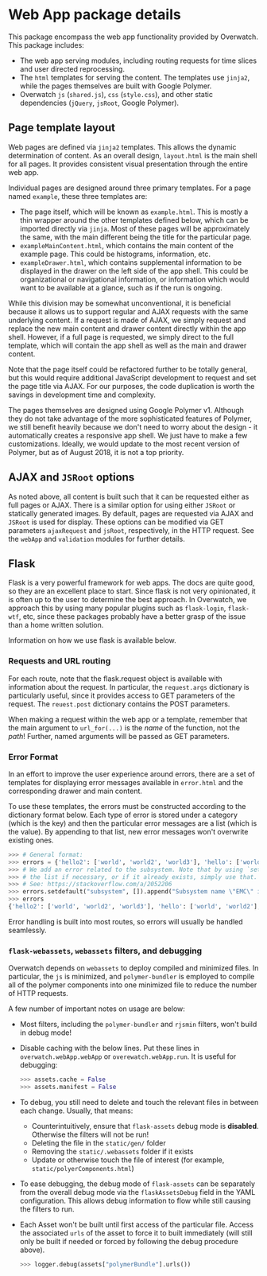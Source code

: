# Web App package details

This package encompass the web app functionality provided by Overwatch. This package includes:

- The web app serving modules, including routing requests for time slices and user directed reprocessing.
- The `html` templates for serving the content. The templates use `jinja2`, while the pages themselves are
  built with Google Polymer.
- Overwatch `js` (`shared.js`), `css` (`style.css`), and other static dependencies (`jQuery`, `jsRoot`,
  Google Polymer).

## Page template layout

Web pages are defined via `jinja2` templates. This allows the dynamic determination of content. As an overall
design, `layout.html` is the main shell for all pages. It provides consistent visual presentation through the
entire web app.

Individual pages are designed around three primary templates. For a page named `example`, these three
templates are:

- The page itself, which will be known as `example.html`. This is mostly a thin wrapper around the other
  templates defined below, which can be imported directly via `jinja`. Most of these pages will be approximately
  the same, with the main different being the title for the particular page.
- `exampleMainContent.html`, which contains the main content of the example page. This could be histograms,
  information, etc.
- `exampleDrawer.html`, which contains supplemental information to be displayed in the drawer on the left side of the
  app shell. This could be organizational or navigational information, or information which would want to be
  available at a glance, such as if the run is ongoing.

While this division may be somewhat unconventional, it is beneficial because it allows us to support regular
and AJAX requests with the same underlying content. If a request is made of AJAX, we simply request and
replace the new main content and drawer content directly within the app shell. However, if a full page is
requested, we simply direct to the full template, which will contain the app shell as well as the main and
drawer content.

Note that the page itself could be refactored further to be totally general, but this would require additional
JavaScript development to request and set the page title via AJAX. For our purposes, the code duplication is
worth the savings in development time and complexity.

The pages themselves are designed using Google Polymer v1. Although they do not take advantage of the more
sophisticated features of Polymer, we still benefit heavily because we don't need to worry about the design -
it automatically creates a responsive app shell. We just have to make a few customizations. Ideally, we would
update to the most recent version of Polymer, but as of August 2018, it is not a top priority.

## AJAX and `JSRoot` options

As noted above, all content is built such that it can be requested either as full pages or AJAX. There is a
similar option for using either `JSRoot` or statically generated images. By default, pages are requested via
AJAX and `JSRoot` is used for display. These options can be modified via GET parameters `ajaxRequest` and
`jsRoot`, respectively, in the HTTP request. See the `webApp` and `validation` modules for further details.

## Flask

Flask is a very powerful framework for web apps. The docs are quite good, so they are an excellent place to
start. Since flask is not very opinionated, it is often up to the user to determine the best approach. In
Overwatch, we approach this by using many popular plugins such as `flask-login`, `flask-wtf`, etc, since these
packages probably have a better grasp of the issue than a home written solution.

Information on how we use flask is available below.

### Requests and URL routing

For each route, note that the flask.request object is available with information about the request. In
particular, the `request.args` dictionary is particularly useful, since it provides access to GET parameters
of the request. The `reuest.post` dictionary contains the POST parameters.

When making a request within the web app or a template, remember that the main argument to `url_for(...)` is
the _name_ of the function, not the _path_! Further, named arguments will be passed as GET parameters.

### Error Format

In an effort to improve the user experience around errors, there are a set of templates for displaying error
messages available in `error.html` and the corresponding drawer and main content.

To use these templates, the errors must be constructed according to the dictionary format below. Each type of
error is stored under a category (which is the key) and then the particular error messages are a list (which
is the value). By appending to that list, new error messages won't overwrite existing ones.

```python
>>> # General format:
>>> errors = {'hello2': ['world', 'world2', 'world3'], 'hello': ['world', 'world2']}
>>> # We add an error related to the subsystem. Note that by using `setdefault()`, we can created
>>> # the list if necessary, or if it already exists, simply use that.
>>> # See: https://stackoverflow.com/a/2052206
>>> errors.setdefault("subsystem", []).append("Subsystem name \"EMC\" is not available!")
>>> errors
{'hello2': ['world', 'world2', 'world3'], 'hello': ['world', 'world2'], 'subsystem': ['Subsystem name "EMC" is not available!']}
```

Error handling is built into most routes, so errors will usually be handled seamlessly.

### `flask-webassets`, `webassets` filters, and debugging

Overwatch depends on `webassets` to deploy compiled and minimized files. In particular, the `js` is minimized,
and `polymer-bundler` is employed to compile all of the polymer components into one minimized file to reduce
the number of HTTP requests.

A few number of important notes on usage are below:

- Most filters, including the `polymer-bundler` and `rjsmin` filters, won't build in debug mode!
- Disable caching with the below lines. Put these lines in `overwatch.webApp.webApp` or `overewatch.webApp.run`.
  It is useful for debugging:

    ```python
    >>> assets.cache = False
    >>> assets.manifest = False
    ```

- To debug, you still need to delete and touch the relevant files in between each change. Usually, that means:
    - Counterintuitively, ensure that `flask-assets` debug mode is **disabled**. Otherwise the filters will
      not be run!
    - Deleting the file in the `static/gen/` folder
    - Removing the `static/.webassets` folder if it exists
    - Update or otherwise touch the file of interest (for example, `static/polyerComponents.html`)
- To ease debugging, the debug mode of `flask-assets` can be separately from the overall debug mode via
  the `flaskAssetsDebug` field in the YAML configuration. This allows debug information to flow while still
  causing the filters to run.
- Each Asset won't be built until first access of the particular file. Access the associated `urls` of the
  asset to force it to built immediately (will still only be built if needed or forced by following the
  debug procedure above).

    ```python
    >>> logger.debug(assets["polymerBundle"].urls())
    ```

